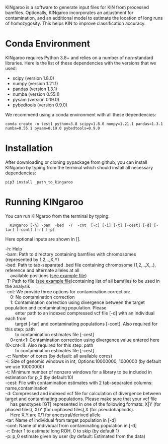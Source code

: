 KINgaroo is a software to generate input files for KIN from processed bamfiles. Optionally,
KINgaroo incorporates an adjustment for contamination, and an additional model to estimate the
location of long runs of homozygosity. This helps KIN to improve classification accuracy.

# Conda Environment
KINgaroo requires Python 3.8+ and relies on a number of non-standard libraries. Here is
the list of these dependencies with the versions that we used:

- scipy (version 1.8.0)
- numpy (version 1.21.1)
- pandas (version 1.3.1)
- numba (version 0.55.1)
- pysam (version 0.19.0)
- pybedtools (version 0.9.0)

We recommend using a conda environment with all these dependencies:
```
conda create -n test1 python=3.8 scipy=1.8.0 numpy=1.21.1 pandas=1.3.1 numba=0.55.1 pysam=0.19.0 pybedtools=0.9.0
```
# Installation
After downloading or cloning pypackage from github, you can install KINgaroo
by typing from the terminal which should install all necessary dependencies:
```
pip3 install _path_to_kingaroo
```

# Running KINgaroo
You can run KINgaroo from the terminal by typing:
```
  KINgaroo [-h] -bam  -bed  -T  -cnt  [-c] [-i] [-t] [-cest] [-d] [-tar] [-cont] [-r] [-p]
```
<p>Here optional inputs are shown in [].

-h: Help<br>
-bam: Path to directory containing bamfiles with chromosomes (represented by 1,2,..,X,Y) <br>
-bed: Path to tab-separated .bed file containing chromosome (1,2,..,X,..), reference and alternate alleles at all<br> &nbsp;&nbsp;&nbsp;&nbsp;available positions ([see example file](example_files/bedfile.bed))<br>
-T: Path to file ([see example file](example_files/targets.txt))containing list of all bamfiles to be used in the analysis<br>
-cnt: We provide three options for contamination correction:<br>
  &nbsp;&nbsp;&nbsp;&nbsp;0: No contamination correction<br>
  &nbsp;&nbsp;&nbsp;&nbsp;1: Contamination correction using divergence between the target population and contaminating population. Please<br>
     &nbsp;&nbsp;&nbsp;&nbsp;&nbsp;&nbsp;&nbsp;&nbsp;enter path to an indexed compressed vcf file [-d] with an individual each from<br>
     &nbsp;&nbsp;&nbsp;&nbsp;&nbsp;&nbsp;&nbsp;&nbsp;target [-tar] and contaminating populations [-cont]. Also required for this step: path<br>
     &nbsp;&nbsp;&nbsp;&nbsp;&nbsp;&nbsp;&nbsp;&nbsp;to contamination estimates file [-cest]<br>
  &nbsp;&nbsp;&nbsp;&nbsp;0<cnt<1: Contamination correction using divergence value entered here (0<cnt<1). Also required for this step: path<br>
    &nbsp;&nbsp;&nbsp;&nbsp;&nbsp;&nbsp;&nbsp;&nbsp;to contamination estimates file [-cest] <br>
-c: Number of cores (by default: all available cores)<br>
-i: Size of genomic windows in int, Options:10000000, 1000000 (by default we use 10000000)<br>
-t: Minimum number of nonzero windows for a library to be included in estimation for p_0 (by default:10)<br>
-cest: File with contamination estimates with 2 tab-separated columns: name,contamination<br>
-d: Compressed and indexed vcf file for calculation of divergence between target and contaminating populations. Please make sure that your vcf file<br>
 &nbsp;&nbsp;&nbsp;&nbsp;has genotypes [GT] represented in one of the following formats: X|Y (for phased files), X/Y (for unphased files),X (for pseudohaploids).<br>
 &nbsp;&nbsp;&nbsp;&nbsp;Here X,Y are 0/1 for ancestral/derived allele<br>
-tar: Name of individual from target population in [-d]<br>
-cont: Name of individual from contaminating population in [-d]<br>
-r: Enter 1 to estimate long ROH, 0 to skip (by default 1)<br>
-p: p_0 estimate given by user (by default: Estimated from the data)<br>
